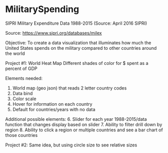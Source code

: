 # MilitarySpending
SIPRI Military Expenditure Data 1988-2015 (Source: April 2016 SIPRI)

Source: https://www.sipri.org/databases/milex

Objective: To create a data visualization that illuminates how much the United States spends on the military compared to other countries around the world

Project #1: World Heat Map
Different shades of color for $ spent as a percent of GDP

Elements needed:
1. World map (geo json) that reads 2 letter country codes
2. Data bind
3. Color scale
4. Hover for information on each country
5. Default for countries/years with no data

Additional possible elements:
6. Slider for each year 1988-2015/data function that changes display based on slider
7. Ability to filter drill down by region
8. Ability to click a region or multiple countries and see a bar chart of those countries

Project #2:
Same idea, but using circle size to see relative sizes
